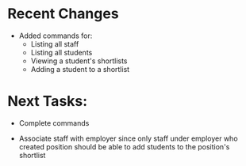 # Recent Changes

- Added commands for:
    - Listing all staff
    - Listing all students
    - Viewing a student's shortlists
    - Adding a student to a shortlist

# Next Tasks:

- Complete commands

- Associate staff with employer since only staff under employer who created position should be able to add students to the position's shortlist